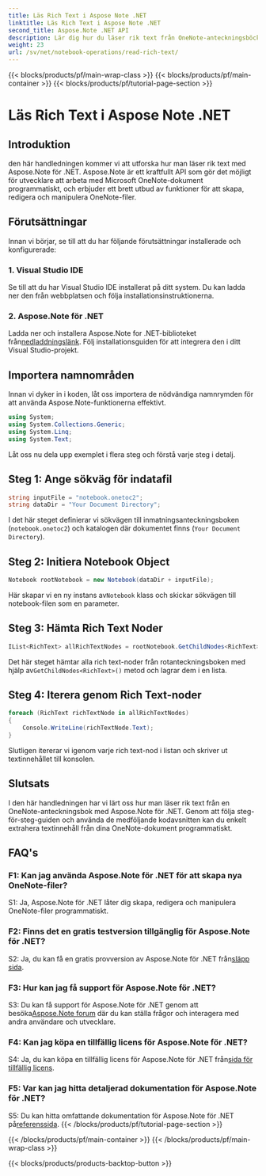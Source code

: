 ```yaml
---
title: Läs Rich Text i Aspose Note .NET
linktitle: Läs Rich Text i Aspose Note .NET
second_title: Aspose.Note .NET API
description: Lär dig hur du läser rik text från OneNote-anteckningsböcker programmatiskt med Aspose.Note för .NET. Följ vår steg-för-steg handledning för enkel integration.
weight: 23
url: /sv/net/notebook-operations/read-rich-text/
---
```


{{< blocks/products/pf/main-wrap-class >}}
{{< blocks/products/pf/main-container >}}
{{< blocks/products/pf/tutorial-page-section >}}

# Läs Rich Text i Aspose Note .NET

## Introduktion

den här handledningen kommer vi att utforska hur man läser rik text med Aspose.Note för .NET. Aspose.Note är ett kraftfullt API som gör det möjligt för utvecklare att arbeta med Microsoft OneNote-dokument programmatiskt, och erbjuder ett brett utbud av funktioner för att skapa, redigera och manipulera OneNote-filer.

## Förutsättningar

Innan vi börjar, se till att du har följande förutsättningar installerade och konfigurerade:

### 1. Visual Studio IDE

Se till att du har Visual Studio IDE installerat på ditt system. Du kan ladda ner den från webbplatsen och följa installationsinstruktionerna.

### 2. Aspose.Note för .NET

 Ladda ner och installera Aspose.Note for .NET-biblioteket från[nedladdningslänk](https://releases.aspose.com/note/net/). Följ installationsguiden för att integrera den i ditt Visual Studio-projekt.

## Importera namnområden

Innan vi dyker in i koden, låt oss importera de nödvändiga namnrymden för att använda Aspose.Note-funktionerna effektivt.

```csharp
using System;
using System.Collections.Generic;
using System.Linq;
using System.Text;
```

Låt oss nu dela upp exemplet i flera steg och förstå varje steg i detalj.

## Steg 1: Ange sökväg för indatafil

```csharp
string inputFile = "notebook.onetoc2";
string dataDir = "Your Document Directory";
```

I det här steget definierar vi sökvägen till inmatningsanteckningsboken (`notebook.onetoc2`) och katalogen där dokumentet finns (`Your Document Directory`).

## Steg 2: Initiera Notebook Object

```csharp
Notebook rootNotebook = new Notebook(dataDir + inputFile);
```

 Här skapar vi en ny instans av`Notebook` klass och skickar sökvägen till notebook-filen som en parameter.

## Steg 3: Hämta Rich Text Noder

```csharp
IList<RichText> allRichTextNodes = rootNotebook.GetChildNodes<RichText>();
```

 Det här steget hämtar alla rich text-noder från rotanteckningsboken med hjälp av`GetChildNodes<RichText>()` metod och lagrar dem i en lista.

## Steg 4: Iterera genom Rich Text-noder

```csharp
foreach (RichText richTextNode in allRichTextNodes)
{
    Console.WriteLine(richTextNode.Text);
}
```

Slutligen itererar vi igenom varje rich text-nod i listan och skriver ut textinnehållet till konsolen.

## Slutsats

I den här handledningen har vi lärt oss hur man läser rik text från en OneNote-anteckningsbok med Aspose.Note för .NET. Genom att följa steg-för-steg-guiden och använda de medföljande kodavsnitten kan du enkelt extrahera textinnehåll från dina OneNote-dokument programmatiskt.

## FAQ's

### F1: Kan jag använda Aspose.Note för .NET för att skapa nya OneNote-filer?

S1: Ja, Aspose.Note för .NET låter dig skapa, redigera och manipulera OneNote-filer programmatiskt.

### F2: Finns det en gratis testversion tillgänglig för Aspose.Note för .NET?

 S2: Ja, du kan få en gratis provversion av Aspose.Note för .NET från[släpp sida](https://releases.aspose.com/).

### F3: Hur kan jag få support för Aspose.Note för .NET?

 S3: Du kan få support för Aspose.Note för .NET genom att besöka[Aspose.Note forum](https://forum.aspose.com/c/note/28) där du kan ställa frågor och interagera med andra användare och utvecklare.

### F4: Kan jag köpa en tillfällig licens för Aspose.Note för .NET?

 S4: Ja, du kan köpa en tillfällig licens för Aspose.Note för .NET från[sida för tillfällig licens](https://purchase.aspose.com/temporary-license/).

### F5: Var kan jag hitta detaljerad dokumentation för Aspose.Note för .NET?

 S5: Du kan hitta omfattande dokumentation för Aspose.Note för .NET på[referenssida](https://reference.aspose.com/note/net/).
{{< /blocks/products/pf/tutorial-page-section >}}

{{< /blocks/products/pf/main-container >}}
{{< /blocks/products/pf/main-wrap-class >}}

{{< blocks/products/products-backtop-button >}}

